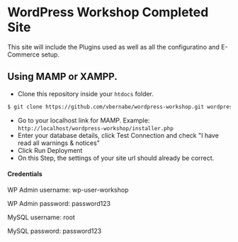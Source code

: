 # WordPress Workshop Completed Site

This site will include the Plugins used as well as all the configuratino and E-Commerce setup.


## Using MAMP or XAMPP.

* Clone this repository inside your `htdocs` folder.

```sh
$ git clone https://github.com/vbernabe/wordpress-workshop.git wordpress-workshop
```

* Go to your localhost link for MAMP. Example: `http://localhost/wordpress-workshop/installer.php`
* Enter your database details, click Test Connection and check "I have read all warnings & notices"
* Click Run Deployment
* On this Step, the settings of your site url should already be correct. 

#### Credentials
   WP Admin username: wp-user-workshop
   
   WP Admin password: password123
   
   MySQL username: root
   
   MySQL password: password123
